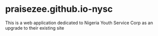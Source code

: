 # praisezee.github.io-nysc
This is a web application dedicated to Nigeria Youth Service Corp as an upgrade to their existing site
